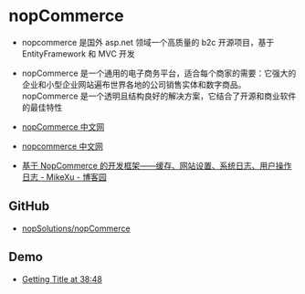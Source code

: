 # nopCommerce

- nopcommerce 是国外 asp.net 领域一个高质量的 b2c 开源项目，基于 EntityFramework 和 MVC 开发
- nopCommerce 是一个通用的电子商务平台，适合每个商家的需要：它强大的企业和小型企业网站遍布世界各地的公司销售实体和数字商品。 nopCommerce 是一个透明且结构良好的解决方案，它结合了开源和商业软件的最佳特性

- [nopCommerce 中文网](http://www.nopcn.com/)
- [nopcommerce 中文网](http://www.nopchina.net/)
- [基于 NopCommerce 的开发框架——缓存、网站设置、系统日志、用户操作日志 - MikeXu - 博客园](https://www.cnblogs.com/dreling/p/6958829.html)

## GitHub

- [nopSolutions/nopCommerce](https://github.com/nopSolutions/nopCommerce)

## Demo

- [Getting Title at 38:48](https://admin-demo.nopcommerce.com/)
